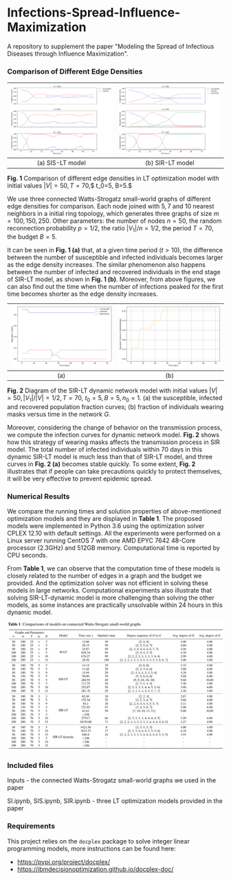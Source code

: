 # Infections-Spread-Influence-Maximization
A repository to supplement the paper "Modeling the Spread of Infectious Diseases through Influence Maximization".

### Comparison of Different Edge Densities

![](https://github.com/omegayao/Infections-Spread-Influence-Maximization/blob/main/Figures/SIS_compared.png)  |  ![](https://github.com/omegayao/Infections-Spread-Influence-Maximization/blob/main/Figures/SIR_compared.png)
:-------------------------:|:-------------------------:
(a) SIS-LT model             | (b) SIR-LT model 

**Fig. 1** Comparison of different edge densities in LT optimization model with initial values $|V|=50, T=70$,$ t_0=5, B=5.$ 

We use three connected Watts-Strogatz small-world graphs of different edge densities for comparison. Each node joined with $5,7$ and $10$ nearest neighbors in a initial ring topology, which generates three graphs of size $m =100, 150, 250$. Other parameters: the number of nodes $n = 50$, the random reconnection probability $p=1/2$, the ratio $|V_1|/n = 1/2$, the period $T=70$, the budget $B =5$. 

It can be seen in **Fig. 1 (a)** that, at a given time period ($t>10$), the difference between the number of susceptible and infected individuals becomes larger as the edge density increases. The similar phenomenon also happens between the number of infected and recovered individuals in the end stage of SIR-LT model, as shown in **Fig. 1 (b)**. Moreover, from above figures, we can also find out the time when the number of infections peaked for the first time becomes shorter as the edge density increases.

![](https://github.com/omegayao/Infections-Spread-Influence-Maximization/blob/main/Figures/SIR-dynamic.png)  |  ![](https://github.com/omegayao/Infections-Spread-Influence-Maximization/blob/main/Figures/SIR-masks.png)
:-------------------------:|:-------------------------:
(a)              | (b) 

**Fig. 2** Diagram of the SIR-LT dynamic network model with initial values $|V|=50,|V_1|/|V|=1/2, T=70$, $t_0=5,B=5,n_0=1$. (a) the susceptible, infected and recovered population fraction curves; (b) fraction of individuals wearing masks versus time in the network $G$.

Moreover, considering the change of behavior on the transmission process, we compute the infection curves for dynamic network model. **Fig. 2** shows how this strategy of wearing masks affects the transmission process in SIR model. The total number of infected individuals within $70$ days in this dynamic SIR-LT model is much less than that of SIR-LT model, and three curves in **Fig. 2 (a)** becomes stable quickly. To some extent, **Fig. 2** illustrates that if people can take precautions quickly to protect themselves, it will be very effective to prevent epidemic spread.

### Numerical Results

We compare the running times and solution properties of above-mentioned optimization models and they are displayed in **Table 1**. The proposed models were implemented in Python 3.6 using the optimization solver CPLEX 12.10 with default settings. 
All the experiments were performed on a Linux server running CentOS 7 with one AMD EPYC 7642 48-Core processor (2.3GHz) and 512GB memory. Computational time is reported by CPU seconds.

From **Table 1**, we can observe that the computation time of these models is 
closely related to the number of edges in a graph and the budget we provided. And the optimization solver was not efficient in solving these models in large networks. Computational experiments also illustrate that solving SIR-LT-dynamic model is more challenging than solving the other models, as some instances are practically unsolvable within 24 hours in this dynamic model. 

![](https://github.com/omegayao/Infections-Spread-Influence-Maximization/blob/main/Figures/Table-1.png)

### Included files

Inputs -  the connected Watts-Strogatz small-world graphs we used in the paper 

SI.ipynb, SIS.ipynb, SIR.ipynb - three LT optimization models provided in the paper

### Requirements

This project relies on the `docplex` package to solve integer linear programming models,  more instructions can be found here:

- https://pypi.org/project/docplex/
- https://ibmdecisionoptimization.github.io/docplex-doc/
